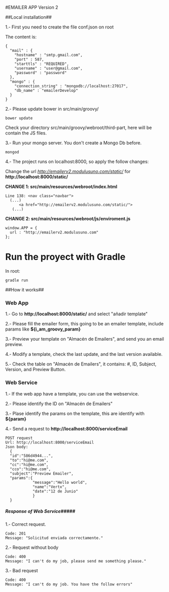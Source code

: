 
#EMAILER APP Version 2

##Local installation##

1.- First you need to create the file conf.json on root

The content is:
```
{
  "mail" : {
    "hostname" : "smtp.gmail.com",
    "port" : 587,
    "starttls" : "REQUIRED",
    "username" : "user@gmail.com",
    "password" : "password"
  },
  "mongo" : {
    "connection_string" : "mongodb://localhost:27017",
    "db_name" : "emailerDevelop"
  }
}
```
2.- Please update bower in src/main/groovy/
```
bower update
```
Check your directory src/main/groovy/webroot/third-part, here will be contain the JS files.

3.- Run your mongo server. You don't create a Mongo Db before.
```
mongod
```
4.- The project runs on localhost:8000, so apply the follow changes:

Change the url _http://emailerv2.modulusuno.com/static/_ for **http://localhost:8000/static/**

__CHANGE 1: src/main/resources/webroot/index.html__
```
Line 138: <nav class="navbar">
  (...)
      <a href="http://emailerv2.modulusuno.com/static/">
   (...)
```

__CHANGE 2: src/main/resources/webroot/js/enviroment.js__
```
window.APP = {
  url : "http://emailerv2.modulusuno.com"
};
```

# Run the proyect with Gradle
In root:

```
gradle run

```

##How it works##

### Web App ###
1.- Go to **http://localhost:8000/static/** and select "añadir template"

2.- Please fill the emailer form, this going to be an emailer template, include params like **${i_am_groovy_param}**

3.- Preview your template on "Almacén de Emailers", and send you an email preview.

4.- Modify a template, check the last update, and the last version available.

5.- Check the table on "Almacén de Emailers", it contains: #, ID, Subject, Version, and Preview Button.


### Web Service ###
1.- If the web app have a template, you can use the webservice.

2.- Please identify the ID on "Almacén de Emailers"

3.- Plase identify the params on the template, this are identify with **${param}**

4.- Send a request to **http://localhost:8000/serviceEmail**

```
POST request
Url: http://localhost:8000/serviceEmail
Json body:
  {
  "id":"586d4944...",
  "to":"hi@me.com",
  "cc":"hi@me.com",
  "cco":"hi@me.com",
  "subject":"Preview Emailer",
  "params":{
            "message":"Hello world",
            "name":"Vertx",
            "date":"12 de Junio"
            }
  }
```

##### Response of Web Service#####

1.- Correct request.
```
Code: 201
Message: "Solicitud enviada correctamente."
```

2.- Request without body
```
Code: 400
Message: "I can't do my job, please send me something please."
```

3.- Bad request
```
Code: 400
Message: "I can't do my job. You have the follow errors"
```


